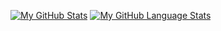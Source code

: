 [![My GitHub Stats](https://github-readme-stats.vercel.app/api/?username=ncrowe2000&count_private=true&theme=tokyonight&showicons=true)]()
[![My GitHub Language Stats](https://github-readme-stats.vercel.app/api/top-langs/?username=ncrowe2000&langs_count=5&theme=tokyonight)]()


